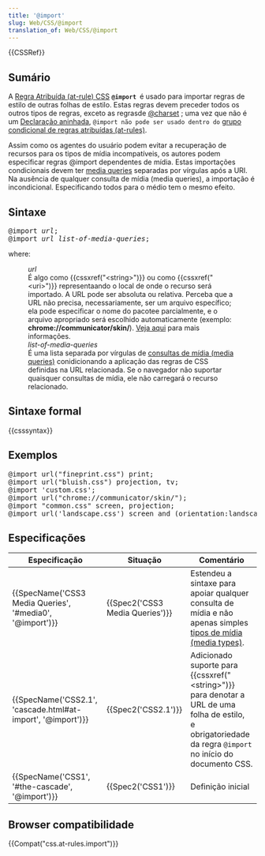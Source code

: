 ```yaml
---
title: '@import'
slug: Web/CSS/@import
translation_of: Web/CSS/@import
---
```

<div>{{CSSRef}}</div>

<h2 id="Sumário">Sumário</h2>

<p>A <a href="/en-US/docs/Web/CSS/At-rule">Regra Atribuída (at-rule) </a><a href="/en-US/docs/Web/CSS">CSS</a> <strong><code>@import </code></strong>é usado para importar regras de estilo de outras folhas de estilo. Estas regras devem preceder todos os outros tipos de regras, exceto as  regrasde <a href="/pt-BR/docs/Web/CSS/@charset">@charset</a> ; uma vez que não é um <a href="/en-US/docs/Web/CSS/Syntax#nested_statements">Declaração aninhada</a>, <code>@import não pode ser usado dentro do</code> <a href="/en-US/docs/Web/CSS/At-rule#Conditional_Group_Rules">grupo condicional de regras atribuídas (at-rules)</a>.</p>

<p>Assim como os agentes do usuário podem evitar a recuperação de recursos para os tipos de mídia incompatíveis, os autores podem especificar regras @import dependentes de mídia. Estas importações condicionais devem ter  <a href="/en-US/docs/Web/CSS/Media_Queries/Using_media_queries">media queries</a> separadas por vírgulas após a URI. Na ausência de qualquer consulta de mídia (media queries), a importação é incondicional. Especificando todos para o médio tem o mesmo efeito.</p>

<h2 id="Sintaxe">Sintaxe</h2>

<pre class="eval">@import <em>url</em>;
@import <em>url</em> <em>list-of-media-queries</em>;
</pre>

<p>where:</p>

<dl>
 <dt style="margin: 0 40px;"><em>url</em></dt>
 <dd style="margin: 0 40px;">É algo como {{cssxref("&lt;string&gt;")}} ou como {{cssxref("&lt;uri&gt;")}} representaando o local de onde o recurso será importado. A URL pode ser absoluta ou relativa. Perceba que a URL não precisa, necessariamente, ser um arquivo específico; ela pode especificar o nome do pacotee parcialmente, e o arquivo apropriado será escolhido automaticamente (exemplo: <strong>chrome://communicator/skin/</strong>). <a href="/en-US/docs/Mozilla/Tech/XUL/Tutorial/The_Chrome_URL">Veja aqui</a> para mais informações.</dd>
 <dt style="margin: 0 40px;"><em>list-of-media-queries</em></dt>
 <dd style="margin: 0 40px;">É uma lista separada por vírgulas de <a href="/en-US/docs/Web/CSS/Media_Queries/Using_media_queries">consultas de mídia (media queries)</a> conidicionando a aplicação das regras de CSS definidas na URL relacionada. Se o navegador não suportar quaisquer consultas de mídia, ele não carregará o recurso relacionado.</dd>
</dl>

<h2 id="Sintaxe_formal">Sintaxe formal</h2>

{{csssyntax}}

<h2 id="Exemplos">Exemplos</h2>

<pre class="brush:css">@import url("fineprint.css") print;
@import url("bluish.css") projection, tv;
@import 'custom.css';
@import url("chrome://communicator/skin/");
@import "common.css" screen, projection;
@import url('landscape.css') screen and (orientation:landscape);
</pre>

<h2 id="Especificações">Especificações</h2>

<table class="standard-table">
 <thead>
  <tr>
   <th scope="col">Especificação</th>
   <th scope="col">Situação</th>
   <th scope="col">Comentário</th>
  </tr>
 </thead>
 <tbody>
  <tr>
   <td>{{SpecName('CSS3 Media Queries', '#media0', '@import')}}</td>
   <td>{{Spec2('CSS3 Media Queries')}}</td>
   <td>Estendeu a sintaxe para apoiar qualquer consulta de mídia e não apenas simples <a href="/en-US/docs/Web/CSS/@media#Media_types">tipos de mídia (media types)</a>.</td>
  </tr>
  <tr>
   <td>{{SpecName('CSS2.1', 'cascade.html#at-import', '@import')}}</td>
   <td>{{Spec2('CSS2.1')}}</td>
   <td>Adicionado suporte para {{cssxref("&lt;string&gt;")}} para denotar a URL de uma folha de estilo,<br>
    e obrigatoriedade da regra <code>@import</code> no início do documento CSS.</td>
  </tr>
  <tr>
   <td>{{SpecName('CSS1', '#the-cascade', '@import')}}</td>
   <td>{{Spec2('CSS1')}}</td>
   <td>Definição inicial</td>
  </tr>
 </tbody>
</table>

<h2 id="Browser_compatibilidade">Browser compatibilidade</h2>

{{Compat("css.at-rules.import")}}
